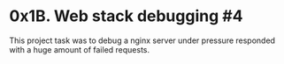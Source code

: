 # 0x1B. Web stack debugging #4

This project task was to debug a nginx server under pressure responded with a huge amount of failed requests.

<p><img src="https://s3.amazonaws.com/intranet-projects-files/holbertonschool-sysadmin_devops/313/frdkCrb.jpg" alt="" loading="lazy" style=""></p>

